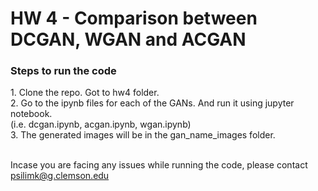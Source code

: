 <h1> HW 4  - Comparison between DCGAN, WGAN and ACGAN </h1>

<h3> Steps to run the code </h3>
1. Clone the repo. Got to hw4 folder. </br>
2. Go to the ipynb files for each of the GANs. And run it using jupyter notebook. </br>
(i.e. dcgan.ipynb, acgan.ipynb, wgan.ipynb) </br>
3. The generated images will be in the gan_name_images folder.</br> </br>

Incase you are facing any issues while running the code, please contact psilimk@g.clemson.edu
